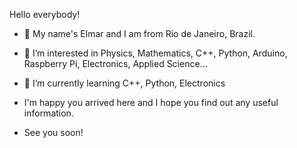 Hello everybody!

- 👋 My name's Elmar and I am from Rio de Janeiro, Brazil.
- 👀 I’m interested in Physics, Mathematics, C++, Python, Arduino, Raspberry Pi, Electronics, Applied Science...
- 🌱 I’m currently learning C++, Python, Electronics

- I'm happy you arrived here and I hope you find out any useful information.

- See you soon! 

<!---
ElmarUhl/ElmarUhl is a ✨ special ✨ repository because its `README.md` (this file) appears on your GitHub profile.
You can click the Preview link to take a look at your changes.
--->
